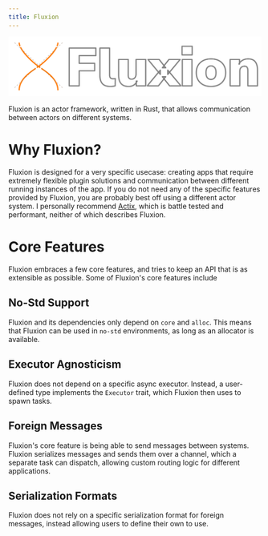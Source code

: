 ```yaml
---
title: Fluxion
---
```


![fluxion](assets/fluxion_wide.png)

Fluxion is an actor framework, written in Rust, that allows communication between actors on different systems.

# Why Fluxion?

Fluxion is designed for a very specific usecase: creating apps that require extremely flexible plugin solutions and communication between different running instances of the app. If you do not need any of the specific features provided by Fluxion, you are probably best off using a different actor system. I personally recommend [Actix](https://github.com/actix/actix), which is battle tested and performant, neither of which describes Fluxion.

# Core Features

Fluxion embraces a few core features, and tries to keep an API that is as extensible as possible. Some of Fluxion's core features include

## No-Std Support

Fluxion and its dependencies only depend on `core` and `alloc`. This means that Fluxion can be used in `no-std` environments, as long as an allocator is available.

## Executor Agnosticism

Fluxion does not depend on a specific async executor. Instead, a user-defined type implements the `Executor` trait, which Fluxion then uses to spawn tasks.

## Foreign Messages

Fluxion's core feature is being able to send messages between systems. Fluxion serializes messages and sends them over a channel, which a separate task can dispatch, allowing custom routing logic for different applications.

## Serialization Formats

Fluxion does not rely on a specific serialization format for  foreign messages, instead allowing users to define their own to use.
